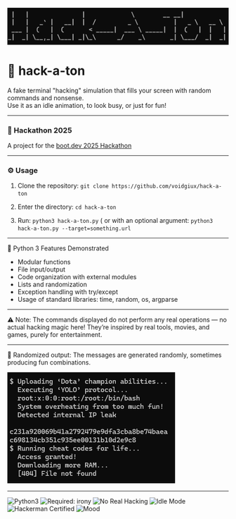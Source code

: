![Screenshot](img/title.png)
# 🚀 hack-a-ton

A fake terminal "hacking" simulation that fills your screen with random commands and nonsense.  
Use it as an idle animation, to look busy, or just for fun!

---

### 📅 Hackathon 2025
A project for the [boot.dev 2025 Hackathon](https://blog.boot.dev/news/hackathon-2025/)

---

### ⚙️ Usage

1. Clone the repository:  ```git clone https://github.com/voidgiux/hack-a-ton```

2. Enter the directory: ```cd hack-a-ton```

3. Run: ```python3 hack-a-ton.py```
( or with an optional argument: ```python3 hack-a-ton.py --target=something.url```

---

🐍 Python 3 Features Demonstrated
- Modular functions
- File input/output
- Code organization with external modules
- Lists and randomization
- Exception handling with try/except
- Usage of standard libraries: time, random, os, argparse

---

⚠️ Note:
The commands displayed do not perform any real operations — no actual hacking magic here!
They’re inspired by real tools, movies, and games, purely for entertainment.

---
🎲 Randomized output:
The messages are generated randomly, sometimes producing fun combinations.

![Screenshot](img/sample.png)

---

![Python3](https://img.shields.io/badge/language-python3-blue?logo=python&logoColor=white)
![Required: irony](https://img.shields.io/badge/required-irony-purple)
![No Real Hacking](https://img.shields.io/badge/warning-no_real_hacking-red)
![Idle Mode](https://img.shields.io/badge/use_case:-idle_terminal-green)
![Hackerman Certified](https://img.shields.io/badge/hackerman-approved-9cf)
![Mood](https://img.shields.io/badge/mood-chaotic_good-orange)
